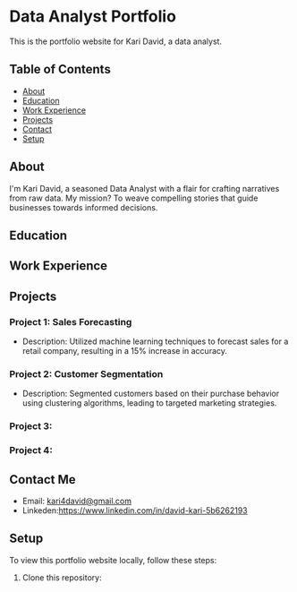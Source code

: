 # Data Analyst Portfolio


This is the portfolio website for Kari David, a data analyst.

## Table of Contents

- [About](#about)
- [Education](#education)
- [Work Experience](#work-experience)
- [Projects](#projects)
- [Contact](#contact)
- [Setup](#setup)

## About

I'm Kari David, a seasoned Data Analyst with a flair for crafting narratives from raw data. My mission? To weave compelling stories that guide businesses towards informed decisions.

## Education

## Work Experience


## Projects

### Project 1: Sales Forecasting

- Description: Utilized machine learning techniques to forecast sales for a retail company, resulting in a 15% increase in accuracy.

### Project 2: Customer Segmentation

- Description: Segmented customers based on their purchase behavior using clustering algorithms, leading to targeted marketing strategies.

### Project 3:

### Project 4:

## Contact Me

- Email: kari4david@gmail.com
- Linkeden:https://www.linkedin.com/in/david-kari-5b6262193
  
## Setup

To view this portfolio website locally, follow these steps:

1. Clone this repository:
